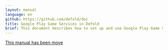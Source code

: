 ```yaml
---
layout: manual
language: en
github: https://github.com/defold/doc
title: Google Play Game Services in Defold
brief: This document describes how to set up and use Google Play Game Services
---
```


[This manual has been move](/extension-gpgs)
